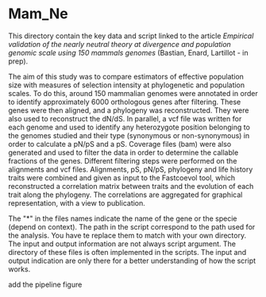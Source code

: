 # Mam_Ne

This directory contain the key data and script linked to the article _Empirical validation of the nearly neutral theory at divergence and population genomic scale using 150 mammals genomes_ (Bastian, Enard, Lartillot - in prep). 

The aim of this study was to compare estimators of effective population size with measures of selection intensity at phylogenetic and population scales.
To do this, around 150 mammalian genomes were annotated in order to identify approximately 6000 orthologous genes after filtering.
These genes were then aligned, and a phylogeny was reconstructed. They were also used to reconstruct the dN/dS.
In parallel, a vcf file was written for each genome and used to identify any heterozygote position belonging to the genomes studied and their type (synonymous or non-synonymous) in order to calculate a pN/pS and a pS.
Coverage files (bam) were also generated and used to filter the data in order to determine the callable fractions of the genes.
Different filtering steps were performed on the alignments and vcf files.
Alignments, pS,  pN/pS, phylogeny and life history traits were combined and given as input to the Fastcoevol tool, which reconstructed a correlation matrix between traits and the evolution of each trait along the phylogeny.
The correlations are aggregated for graphical representation, with a view to publication.

The "*" in the files names indicate the name of the gene or the specie (depend on context).
The path in the script correspond to the path used for the analysis. You have te replace them to match with your own directory.
The input and output information are not always script argument. The directory of these files is often implemented in the scripts. The input and output indication are only there for a better understanding of how the script works.


add the pipeline figure
